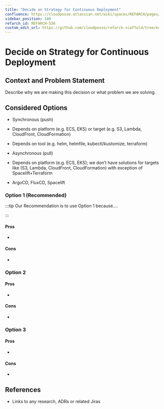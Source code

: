 ```yaml
---
title: "Decide on Strategy for Continuous Deployment"
confluence: https://cloudposse.atlassian.net/wiki/spaces/REFARCH/pages/1413611568/REFARCH-536+-+Decide+on+Strategy+for+Continuous+Deployment
sidebar_position: 100
refarch_id: REFARCH-536
custom_edit_url: https://github.com/cloudposse/refarch-scaffold/tree/main/docs/docs/fundamentals/design-decisions/decide-on-strategy-for-continuous-deployment.md
---
```


# Decide on Strategy for Continuous Deployment

## Context and Problem Statement

Describe why we are making this decision or what problem we are solving.

## Considered Options
- Synchronous (push)

- Depends on platform (e.g. ECS, EKS) or target (e.g. S3, Lambda, CloudFront, CloudFormation)

- Depends on tool (e.g. helm, helmfile, kubectl/kustomize, terraform)

- Asynchronous (pull)

- Depends on platform (e.g. ECS, EKS); we don’t have solutions for targets like (S3, Lambda, CloudFront, CloudFormation) with exception of Spacelift+Terraform

- ArgoCD, FluxCD, Spacelift

### Option 1  (Recommended)

:::tip
Our Recommendation is to use Option 1 because....

:::

#### Pros
-

#### Cons
-

### Option 2

#### Pros
-

#### Cons
-

### Option 3

#### Pros
-

#### Cons
-

## References
- Links to any research, ADRs or related Jiras


